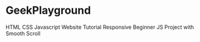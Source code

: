 # GeekPlayground
HTML CSS Javascript Website Tutorial  Responsive Beginner JS Project with Smooth Scroll

 
